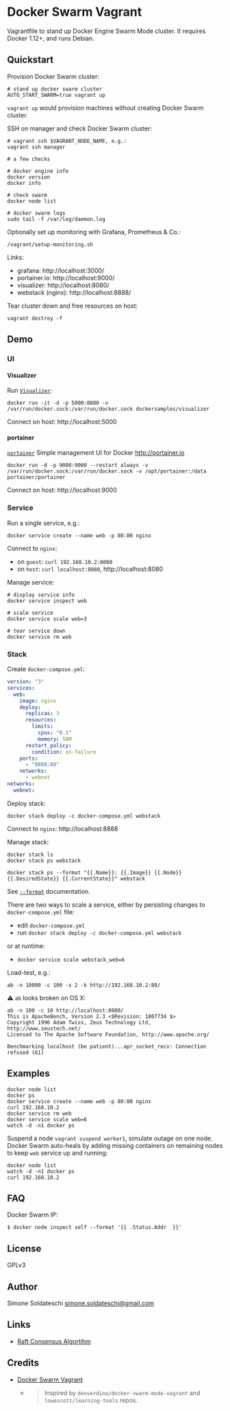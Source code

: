 # Docker Swarm Vagrant

Vagrantfile to stand up Docker Engine Swarm Mode cluster.
It requires Docker 1.12+, and runs Debian.

## Quickstart

Provision Docker Swarm cluster:

```
# stand up docker swarm cluster
AUTO_START_SWARM=true vagrant up
```

`vagrant up` would provision machines without creating Docker Swarm cluster.

SSH on manager and check Docker Swarm cluster:

```
# vagrant ssh $VAGRANT_NODE_NAME, e.g.:
vagrant ssh manager

# a few checks

# docker engine info
docker version
docker info

# check swarm
docker node list

# docker swarm logs
sudo tail -f /var/log/daemon.log
```

Optionally set up monitoring with Grafana, Prometheus & Co.:

```
/vagrant/setup-monitoring.sh
```

Links:

- grafana: http://localhost:3000/
- portainer.io: http://localhost:9000/
- visualizer: http://localhost:8080/
- webstack (nginx): http://localhost:8888/

Tear cluster down and free resources on host:

```
vagrant destroy -f
```

## Demo

### UI

#### Visualizer

Run [`Visualizer`](https://github.com/dockersamples/docker-swarm-visualizer):

```
docker run -it -d -p 5000:8080 -v /var/run/docker.sock:/var/run/docker.sock dockersamples/visualizer
```

Connect on host: http://localhost:5000

#### portainer

[`portainer`](https://github.com/portainer/portainer) Simple management UI for Docker http://portainer.io

```
docker run -d -p 9000:9000 --restart always -v /var/run/docker.sock:/var/run/docker.sock -v /opt/portainer:/data portainer/portainer
```

Connect on host: http://localhost:9000

### Service

Run a single service, e.g.:

```
docker service create --name web -p 80:80 nginx
```

Connect to `nginx`:

- on `guest`: `curl 192.168.10.2:8080`
- on `host`: `curl localhost:8080`, http://localhost:8080

Manage service:

```
# display service info
docker service inspect web

# scale service
docker service scale web=3

# tear service down
docker service rm web
```

### Stack

Create `docker-compose.yml`:

```yml
version: "3"
services:
  web:
    image: nginx
    deploy:
      replicas: 3
      resources:
        limits:
          cpus: "0.1"
          memory: 50M
      restart_policy:
        condition: on-failure
    ports:
      - "8888:80"
    networks:
      - webnet
networks:
  webnet:
```

Deploy stack:

```
docker stack deploy -c docker-compose.yml webstack
```

Connect to `nginx`: http://localhost:8888

Manage stack:

```
docker stack ls
docker stack ps webstack

docker stack ps --format "{{.Name}}: {{.Image}} {{.Node}} {{.DesiredState}} {{.CurrentState}}" webstack
```

See [`--format`](https://docs.docker.com/engine/reference/commandline/stack_ps/#formatting) documentation.

There are two ways to scale a service, either by persisting changes to `docker-compose.yml` file:

- edit `docker-compose.yml`
- run `docker stack deploy -c docker-compose.yml webstack`

or at runtime:

- `docker service scale webstack_web=6`

Load-test, e.g.:

```
ab -n 10000 -c 100 -s 2 -k http://192.168.10.2:80/
```

⚠️ `ab` looks broken on OS X:

```
ab -n 100 -c 10 http://localhost:8080/
This is ApacheBench, Version 2.3 <$Revision: 1807734 $>
Copyright 1996 Adam Twiss, Zeus Technology Ltd, http://www.zeustech.net/
Licensed to The Apache Software Foundation, http://www.apache.org/

Benchmarking localhost (be patient)...apr_socket_recv: Connection refused (61)
```

## Examples

```
docker node list
docker ps
docker service create --name web -p 80:80 nginx
curl 192.168.10.2
docker service rm web
docker service scale web=6
watch -d -n1 docker ps
```

Suspend a node `vagrant suspend worker1`, simulate outage on one node.
Docker Swarm auto-heals by adding missing containers on remaining nodes to keep `web` service up and running:

```
docker node list
watch -d -n1 docker ps
curl 192.168.10.2
```

## FAQ

Docker Swarm IP:

```
$ docker node inspect self --format '{{ .Status.Addr  }}'
```

## License

GPLv3

## Author

Simone Soldateschi <simone.soldateschi@gmail.com>

## Links

- [Raft Consensus Algortihm](http://thesecretlivesofdata.com/raft/)

## Credits

- [Docker Swarm Vagrant](https://github.com/tdi/vagrant-docker-swarm)
  - > Inspired by `denverdino/docker-swarm-mode-vagrant` and `lowescott/learning-tools` repos.
